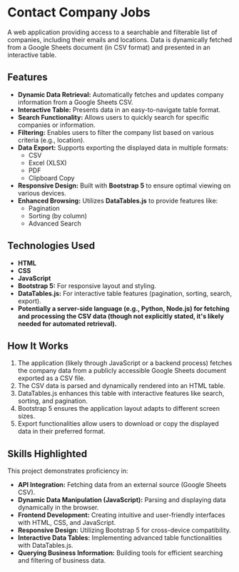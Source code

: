 # Contact Company Jobs

A web application providing access to a searchable and filterable list of companies, including their emails and locations. Data is dynamically fetched from a Google Sheets document (in CSV format) and presented in an interactive table.

## Features

* **Dynamic Data Retrieval:** Automatically fetches and updates company information from a Google Sheets CSV.
* **Interactive Table:** Presents data in an easy-to-navigate table format.
* **Search Functionality:** Allows users to quickly search for specific companies or information.
* **Filtering:** Enables users to filter the company list based on various criteria (e.g., location).
* **Data Export:** Supports exporting the displayed data in multiple formats:
    * CSV
    * Excel (XLSX)
    * PDF
    * Clipboard Copy
* **Responsive Design:** Built with **Bootstrap 5** to ensure optimal viewing on various devices.
* **Enhanced Browsing:** Utilizes **DataTables.js** to provide features like:
    * Pagination
    * Sorting (by column)
    * Advanced Search

## Technologies Used

* **HTML**
* **CSS**
* **JavaScript**
* **Bootstrap 5:** For responsive layout and styling.
* **DataTables.js:** For interactive table features (pagination, sorting, search, export).
* **Potentially a server-side language (e.g., Python, Node.js) for fetching and processing the CSV data (though not explicitly stated, it's likely needed for automated retrieval).**

## How It Works

1.  The application (likely through JavaScript or a backend process) fetches the company data from a publicly accessible Google Sheets document exported as a CSV file.
2.  The CSV data is parsed and dynamically rendered into an HTML table.
3.  DataTables.js enhances this table with interactive features like search, sorting, and pagination.
4.  Bootstrap 5 ensures the application layout adapts to different screen sizes.
5.  Export functionalities allow users to download or copy the displayed data in their preferred format.

## Skills Highlighted

This project demonstrates proficiency in:

* **API Integration:** Fetching data from an external source (Google Sheets CSV).
* **Dynamic Data Manipulation (JavaScript):** Parsing and displaying data dynamically in the browser.
* **Frontend Development:** Creating intuitive and user-friendly interfaces with HTML, CSS, and JavaScript.
* **Responsive Design:** Utilizing Bootstrap 5 for cross-device compatibility.
* **Interactive Data Tables:** Implementing advanced table functionalities with DataTables.js.
* **Querying Business Information:** Building tools for efficient searching and filtering of business data.
